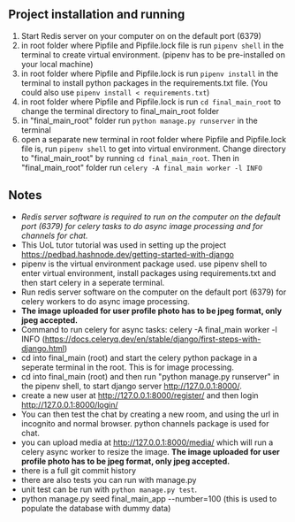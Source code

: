 ## Project installation and running

1. Start Redis server on your computer on on the default port (6379)
1. in root folder where Pipfile and Pipfile.lock file is run `pipenv shell` in the terminal to create virtual environment. (pipenv has to be pre-installed on your local machine)
1. in root folder where Pipfile and Pipfile.lock is run `pipenv install` in the terminal to install python packages in the requirements.txt file. (You could also use `pipenv install < requirements.txt`)
1. in root folder where Pipfile and Pipfile.lock is run `cd final_main_root` to change the terminal directory to final_main_root folder
1. in "final_main_root" folder run `python manage.py runserver` in the terminal
1. open a separate new terminal in root folder where Pipfile and Pipfile.lock file is, run `pipenv shell` to get into virtual environment. Change directory to "final_main_root" by running `cd final_main_root`. Then in "final_main_root" folder
   run `celery -A final_main worker -l INFO`

## Notes

- _Redis server software is required to run on the computer on the default port (6379) for celery tasks to do async image processing and for channels for chat._
- This UoL tutor tutorial was used in setting up the project https://pedbad.hashnode.dev/getting-started-with-django
- pipenv is the virtual environment package used. use pipenv shell to enter virtual environment, install packages using requirements.txt and then start celery in a seperate terminal.
- Run redis server software on the computer on the default port (6379) for celery workers to do async image processing.
- **The image uploaded for user profile photo has to be jpeg format, only jpeg accepted.**
- Command to run celery for async tasks: celery -A final_main worker -l INFO (https://docs.celeryq.dev/en/stable/django/first-steps-with-django.html)
- cd into final_main (root) and start the celery python package in a seperate terminal in the root. This is for image processing.
- cd into final_main (root) and then run "python manage.py runserver" in the pipenv shell, to start django server http://127.0.0.1:8000/.
- create a new user at http://127.0.0.1:8000/register/ and then login http://127.0.0.1:8000/login/
- You can then test the chat by creating a new room, and using the url in incognito and normal browser. python channels package is used for chat.
- you can upload media at http://127.0.0.1:8000/media/ which will run a celery async worker to resize the image. **The image uploaded for user profile photo has to be jpeg format, only jpeg accepted.**
- there is a full git commit history
- there are also tests you can run with manage.py
- unit test can be run with `python manage.py test`.
- python manage.py seed final_main_app --number=100 (this is used to populate the database with dummy data)
